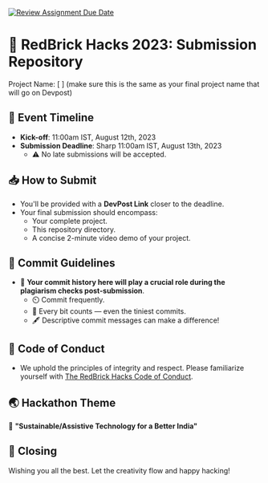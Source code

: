 [![Review Assignment Due Date](https://classroom.github.com/assets/deadline-readme-button-24ddc0f5d75046c5622901739e7c5dd533143b0c8e959d652212380cedb1ea36.svg)](https://classroom.github.com/a/4K2fsVRG)
# 🚀 RedBrick Hacks 2023: Submission Repository
Project Name: [  ] (make sure this is the same as your final project name that will go on Devpost)

## 📅 Event Timeline

- **Kick-off**: 11:00am IST, August 12th, 2023
- **Submission Deadline**: Sharp 11:00am IST, August 13th, 2023
  - ⚠️ No late submissions will be accepted.

## 📥 How to Submit

- You'll be provided with a **DevPost Link** closer to the deadline.
- Your final submission should encompass:
  - Your complete project.
  - This repository directory.
  - A concise 2-minute video demo of your project.

## 📌 Commit Guidelines

- 📝 **Your commit history here will play a crucial role during the plagiarism checks post-submission**.
  - ⏲️ Commit frequently.
  - 📜 Every bit counts — even the tiniest commits.
  - 🖋️ Descriptive commit messages can make a difference!

## 📜 Code of Conduct

- We uphold the principles of integrity and respect. Please familiarize yourself with [The RedBrick Hacks Code of Conduct](https://bit.ly/rbh-policy).

## 🌏 Hackathon Theme

🌱 **"Sustainable/Assistive Technology for a Better India"**

## 🥳 Closing

Wishing you all the best. Let the creativity flow and happy hacking!